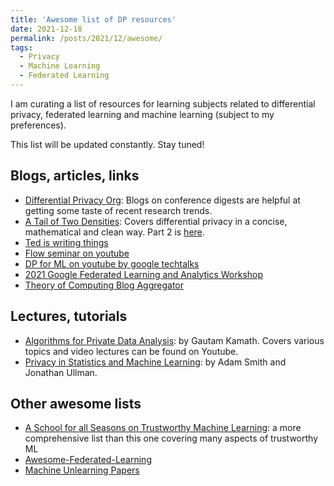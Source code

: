 ```yaml
---
title: 'Awesome list of DP resources'
date: 2021-12-18
permalink: /posts/2021/12/awesome/
tags:
  - Privacy
  - Machine Learning
  - Federated Learning
---
```

I am curating a list of resources for learning subjects related to differential privacy, federated learning and machine learning (subject to my preferences).

This list will be updated constantly.
Stay tuned!  

## Blogs, articles, links
- [Differential Privacy Org](https://differentialprivacy.org/): Blogs on conference digests are helpful at getting some taste of recent research trends.
- [A Tail of Two Densities](https://ypei.me/posts/2019-03-13-a-tail-of-two-densities.html): Covers differential privacy in a concise, mathematical and clean way. Part 2 is [here](https://ypei.me/posts/2019-03-14-great-but-manageable-expectations.html).
- [Ted is writing things](https://desfontain.es/privacy/index.html)
- [Flow seminar on youtube](https://www.youtube.com/channel/UCpAXM9I-v76xEPtevcCuA5g)
- [DP for ML on youtube by google techtalks](https://www.youtube.com/watch?v=XsESo6XTkrA&list=PLSIUOFhnxEiDoTNvhZWIm1PNBAFJWUxU8)
- [2021 Google Federated Learning and Analytics Workshop](https://www.youtube.com/playlist?list=PLSIUOFhnxEiD9uihG5t9ABdPhSVqQ3HWA)
- [Theory of Computing Blog Aggregator](https://cstheory-feed.org/)

## Lectures, tutorials
- [Algorithms for Private Data Analysis](http://www.gautamkamath.com/CS860-fa2020.html): by Gautam Kamath. Covers various topics and video lectures can be found on Youtube.
- [ Privacy in Statistics and Machine Learning](https://dpcourse.github.io/index.html): by Adam Smith and  Jonathan Ullman.

## Other awesome lists
- [A School for all Seasons on Trustworthy Machine Learning](https://trustworthy-machine-learning.github.io/): a more comprehensive list than this one covering many aspects of trustworthy ML
- [Awesome-Federated-Learning](https://github.com/chaoyanghe/Awesome-Federated-Learning)
- [Machine Unlearning Papers](https://github.com/jjbrophy47/machine_unlearning)
